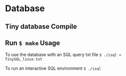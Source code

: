 # Database
Tiny database
Compile
------
Run `$ make`
Usage
------
To use the database with an SQL query txt file
`$ ./isql < TinySQL_linux.txt`

To run an interactive SQL environment
`$ ./isql`


